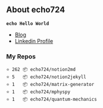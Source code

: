 ## About echo724

<code>**echo Hello World**</code>

- [Blog](https://echo724.github.io)
- [Linkedin Profile](https://www.linkedin.com/in/eunchan-cho-382001184)

### My Repos
```
⭐️ 262 📦 echo724/notion2md
⭐️ 5   📦 echo724/notion2jekyll
⭐️ 1   📦 echo724/matrix-generator
⭐️ 1   📦 echo724/mphyspy
⭐️ 1   📦 echo724/quantum-mechanics
```
